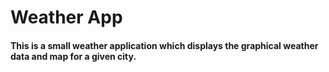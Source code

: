 # Weather App

#### This is a small weather application which displays the graphical weather data and map for a given city.
